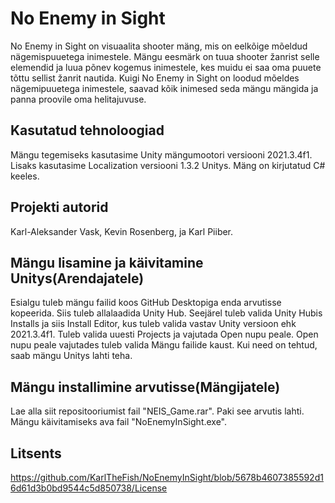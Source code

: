 # No Enemy in Sight
No Enemy in Sight on visuaalita shooter mäng, mis on eelkõige mõeldud nägemispuuetega inimestele. Mängu eesmärk on tuua shooter žanrist selle elemendid ja luua põnev kogemus inimestele, kes muidu ei saa oma puuete tõttu sellist žanrit nautida. Kuigi No Enemy in Sight on loodud mõeldes nägemipuuetega inimestele, saavad kõik inimesed seda mängu mängida ja panna proovile oma helitajuvuse.


## Kasutatud tehnoloogiad
Mängu tegemiseks kasutasime Unity mängumootori versiooni 2021.3.4f1. Lisaks kasutasime Localization versiooni 1.3.2 Unitys. Mäng on kirjutatud C# keeles.


## Projekti autorid
Karl-Aleksander Vask, Kevin Rosenberg, ja Karl Piiber.


## Mängu lisamine ja käivitamine Unitys(Arendajatele)
Esialgu tuleb mängu failid koos GitHub Desktopiga enda arvutisse kopeerida. Siis tuleb allalaadida Unity Hub. Seejärel tuleb valida Unity Hubis Installs ja siis Install Editor, kus tuleb valida vastav Unity versioon ehk 2021.3.4f1. Tuleb valida uuesti Projects ja vajutada Open nupu peale. Open nupu peale vajutades tuleb valida Mängu failide kaust. Kui need on tehtud, saab mängu Unitys lahti teha.


## Mängu installimine arvutisse(Mängijatele)
Lae alla siit repositooriumist fail "NEIS_Game.rar". Paki see arvutis lahti. Mängu käivitamiseks ava fail "NoEnemyInSight.exe".


## Litsents
https://github.com/KarlTheFish/NoEnemyInSight/blob/5678b4607385592d16d61d3b0bd9544c5d850738/License
